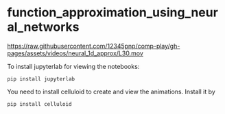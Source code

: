 # function_approximation_using_neural_networks

https://raw.githubusercontent.com/12345pnp/comp-play/gh-pages/assets/videos/neural_1d_approx/L30.mov

To install jupyterlab for viewing the notebooks:

```
pip install jupyterlab
```

You need to install celluloid to create and view the animations. Install it by 

```
pip install celluloid
```
